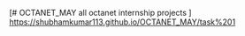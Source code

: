 [# OCTANET_MAY
all octanet internship projects
]
 https://shubhamkumar113.github.io/OCTANET_MAY/task%201

